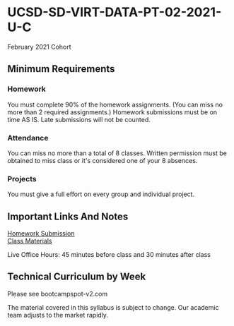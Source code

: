 # UCSD-SD-VIRT-DATA-PT-02-2021-U-C
February 2021 Cohort


## Minimum Requirements

### Homework
You must complete 90% of the homework assignments. (You can miss no more than 2 required assignments.)
Homework submissions must be on time AS IS. Late submissions will not be counted.

### Attendance
You can miss no more than a total of 8 classes.
Written permission must be obtained to miss class or it's considered one of your 8 absences.

### Projects
You must give a full effort on every group and individual project.


## Important Links And Notes
 [Homework Submission](https://www.bootcampspot.com/)</br>
 [Class Materials](https://ucsd.bootcampcontent.com/UCSD-Coding-Bootcamp/ucsd-sd-virt-data-pt-02-2021-u-c)


Live Office Hours: 45 minutes before class and 30 minutes after class


## Technical Curriculum by Week
Please see bootcampspot-v2.com

The material covered in this syllabus is subject to change. Our academic team adjusts to the market rapidly.




